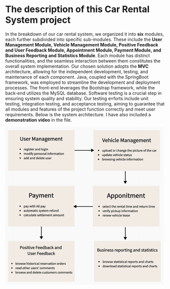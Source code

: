 # The description of this Car Rental System project

In the breakdown of our car rental system, we organized it into **six** modules, each further subdivided into specific sub-modules. These include the **User Management Module, Vehicle Management Module, Positive Feedback and User Feedback Module, Appointment Module, Payment Module, and Business Reporting and Statistics Module**. Each module has distinct functionalities, and the seamless interaction between them constitutes the overall system implementation. Our chosen solution adopts the **MVC** architecture, allowing for the independent development, testing, and maintenance of each component. Java, coupled with the SpringBoot framework, was employed to streamline the development and deployment processes. The front-end leverages the Bootstrap framework, while the back-end utilizes the MySQL database. Software testing is a crucial step in ensuring system quality and stability. Our testing eʏforts include unit testing, integration testing, and acceptance testing, aiming to guarantee that all modules and features of the project function correctly and meet user requirements. Below is the system architecture. I have also included a **demonstration video** in the file.

<img src="System_Architecture.png" alt="This is the system architecture." width="500" height="500">

